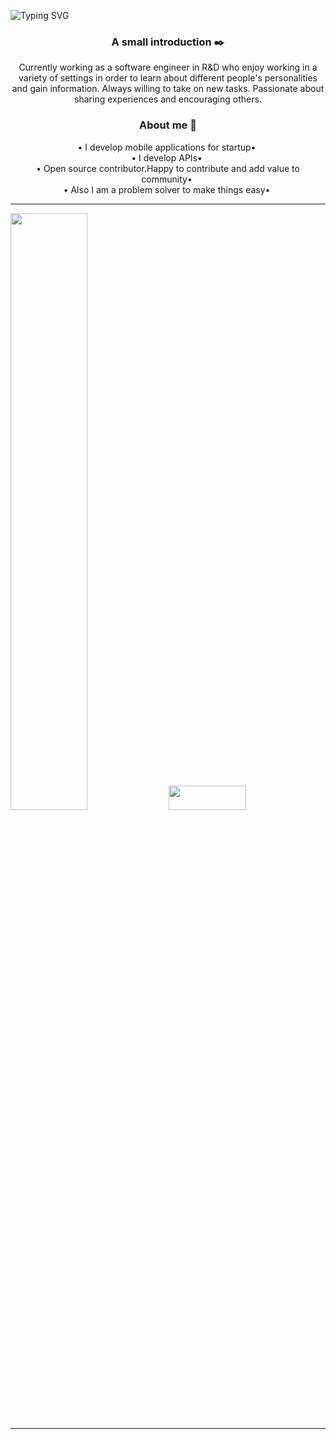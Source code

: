 ![Typing SVG](https://readme-typing-svg.demolab.com?font=console&size=24&duration=3000&pause=500&color=15R799&center=true&vCenter=true&width=1000&height=30&lines=Hi+(+👋+)+,+I+am+MD+Asraful+Islam+Asif.)


<h3 align="center">A small introduction ✒️</h3>
<p align="center">Currently working as a software engineer in R&D who enjoy working in a variety of settings in order to learn about different people's personalities and gain information. Always willing to take on new tasks. Passionate about sharing experiences and encouraging others.</p>

<h3 align="center">About me 🤔</h3>
<div align="center">
  &bullet;&nbsp;I develop mobile applications for startup&bullet;&nbsp;<br>
  &bullet;&nbsp;I develop APIs&bullet;&nbsp;<br>
  &bullet;&nbsp;Open source contributor.Happy to contribute and add value to community&bullet;&nbsp;<br>
  &bullet;&nbsp;Also I am a problem solver to make things easy&bullet;&nbsp;<br>
</div>





___
<img src="https://github-readme-stats.vercel.app/api?username=AsrafulAsif&show_icons=true&count_private=true&theme=vue-dark" width="49.5%"/> <img src="https://github-readme-streak-stats.herokuapp.com?user=AsrafulAsif&theme=vue-dark" width="49.5%" height="10.0%"/> 

<!-- <img src="https://activity-graph.herokuapp.com/graph?username=AsrafulAsif&theme=vue" width="100%"/>   -->
___



